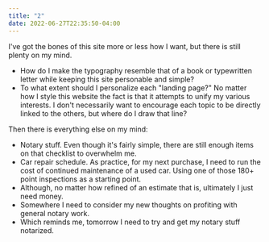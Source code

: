 ```yaml
---
title: "2"
date: 2022-06-27T22:35:50-04:00
---
```


I've got the bones of this site more or less how I want, but there is still plenty on my mind. 
  * How do I make the typography resemble that of a book or typewritten letter while keeping this site personable and simple?
  * To what extent should I personalize each "landing page?" No matter how I style this website the fact is that it attempts to unify my various interests. I don't necessarily want to encourage each topic to be directly linked to the others, but where do I draw that line?

Then there is everything else on my mind:
  * Notary stuff. Even though it's fairly simple, there are still enough items on that checklist to overwhelm me.
  * Car repair schedule. As practice, for my next purchase, I need to run the cost of continued maintenance of a used car. Using one of those 180+ point inspections as a starting point. 
  * Although, no matter how refined of an estimate that is, ultimately I just need money. 
  * Somewhere I need to consider my new thoughts on profiting with general notary work. 
  * Which reminds me, tomorrow I need to try and get my notary stuff notarized.

